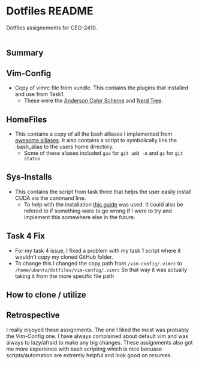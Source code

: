 # Dotfiles README
Dotfiles assignements for CEG-2410.<br><br>

## Summary
## Vim-Config
  * Copy of vimrc file from vundle. This contains the plugins that installed and use from Task1.
      * These were the [Anderson Color Scheme](https://vimawesome.com/plugin/anderson-vim) and [Nerd Tree](https://vimawesome.com/plugin/nerdtree-red).

## HomeFiles
  * This contains a copy of all the bash alliases I implemented from [awesome alliases](https://github.com/vikaskyadav/awesome-bash-alias). It also contains a script to symbolically link the .bash_alias to the users home directory.
      * Some of these aliases included `gaa` for `git add -A` and `gs` for  `git status`

## Sys-Installs
  * This contains the script from task three that helps the user easily install CUDA via the command line.
      * To help with the installation [this guide](https://docs.nvidia.com/cuda/cuda-installation-guide-linux/) was used. It could also be refered to if something were to go wrong if I were to try and implement this somewhere else in the future.
   
## Task 4 Fix
  * For my task 4 issue, I fixed a problem with my task 1 script where it wouldn't copy my cloned GitHub folder.
  * To change this I changed the copy path from `/vim-config/.vimrc` to `/home/ubuntu/dotfiles/vim-config/.vimrc` So that way it was actually taking it from the more specific file path

## How to clone / utilize

## Retrospective
I really enjoyed these assignments. The one I liked the most was probably the Vim-Config one. I have always complained about default vim and was always to lazy/afraid to make any big changes. These assignments also got me more experience with bash scripting which is nice becuase scripts/automation are extremly helpful and look good on resumes.
